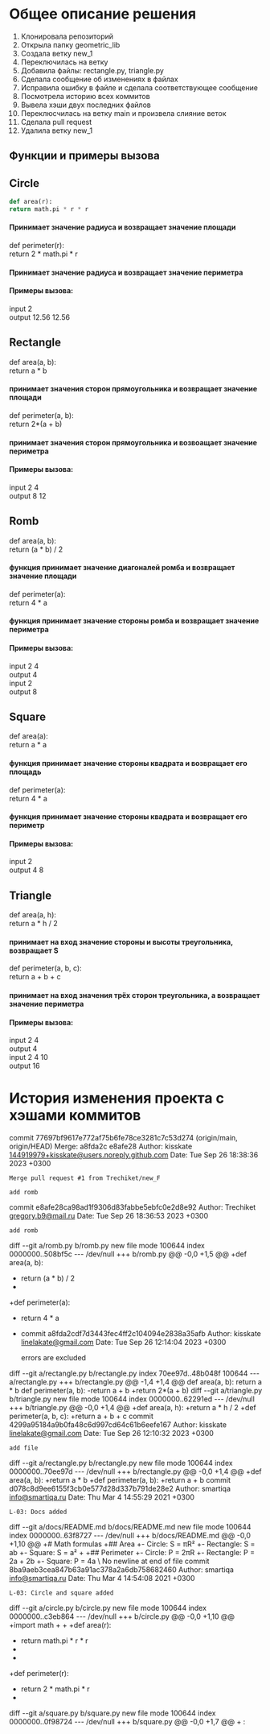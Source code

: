 # Общее описание решения
1) Клонировала репозиторий
2) Открыла папку geometric_lib
3) Создала ветку new_1
4) Переключилась на ветку
5) Добавила файлы: rectangle.py, triangle.py
6) Сделала сообщение об изменениях в файлах
7) Исправила ошибку в файле и сделала соответствующее сообщение
8) Посмотрела историю всех коммитов
9) Вывела хэши двух последних файлов
10) Переклюсчилась на ветку main и произвела слияние веток
11) Сделала pull request
12) Удалила ветку new_1
## Функции и примеры вызова
## Circle
~~~python
def area(r):  
return math.pi * r * r
~~~
#### Принимает значение радиуса и возвращает значение площади

def perimeter(r):  
return 2 * math.pi * r
#### Принимает значение радиуса и возвращает значение периметра
#### Примеры вызова:  
input 2  
output 12.56 12.56  
## Rectangle
def area(a, b):  
return a * b
#### принимает значения сторон прямоугольника и возвращает значение площади
def perimeter(a, b):  
return 2*(a + b)
#### принимает значения сторон прямоугольника и возвоащает значение периметра
#### Примеры вызова:  
input 2 4  
output 8 12
## Romb
def area(a, b):  
return (a * b) / 2
#### функция принимает значение диагоналей ромба и возвращает значение площади
def perimeter(a):  
return 4 * a
#### функция принимает значение стороны ромба и возвращает значение периметра
#### Примеры вызова:  
input 2 4  
output 4  
input 2  
output 8  
## Square
def area(a):  
return a * a
#### функция принимает значение стороны квадрата и возвращает его площадь
def perimeter(a):  
return 4 * a
#### функция принимает значение стороны квадрата и возвращает его периметр
#### Примеры вызова:  
input 2  
output 4 8  
## Triangle
def area(a, h):  
return a * h / 2
#### принимает на вход значение стороны и высоты треугольника, возвращает S
def perimeter(a, b, c):  
return a + b + c
#### принимает на вход значения трёх сторон треугольника, а возвращает значение периметра
#### Примеры вызова:  
input 2 4  
output 4   
input 2 4 10  
output 16  
# История изменения проекта с хэшами коммитов
commit 77697bf9617e772af75b6fe78ce3281c7c53d274 (origin/main, origin/HEAD)
Merge: a8fda2c e8afe28
Author: kisskate <144919979+kisskate@users.noreply.github.com>
Date:   Tue Sep 26 18:38:36 2023 +0300

    Merge pull request #1 from Trechiket/new_F

    add romb
commit e8afe28ca98ad1f9306d83fabbe5ebfc0e2d8e92
Author: Trechiket <gregory.b9@mail.ru>
Date:   Tue Sep 26 18:36:53 2023 +0300

    add romb

diff --git a/romb.py b/romb.py
new file mode 100644
index 0000000..508bf5c
--- /dev/null
+++ b/romb.py
@@ -0,0 +1,5 @@
+def area(a, b):
+    return (a * b) / 2
+
+def perimeter(a):
+    return 4 * a
+ commit a8fda2cdf7d3443fec4ff2c104094e2838a35afb
  Author: kisskate <linelakate@gmail.com>
  Date:   Tue Sep 26 12:14:04 2023 +0300

  errors are excluded

diff --git a/rectangle.py b/rectangle.py
index 70ee97d..48b048f 100644
--- a/rectangle.py
+++ b/rectangle.py
@@ -1,4 +1,4 @@
def area(a, b):
return a * b
def perimeter(a, b):
-return a + b
+return 2*(a + b)
diff --git a/triangle.py b/triangle.py
new file mode 100644
index 0000000..62291ed
--- /dev/null
+++ b/triangle.py
@@ -0,0 +1,4 @@
+def area(a, h):
+return a * h / 2
+def perimeter(a, b, c):
+return a + b + c
commit 4299a95184a9b0fa48c6d997cd64c61b6eefe167
Author: kisskate <linelakate@gmail.com>
Date:   Tue Sep 26 12:10:32 2023 +0300

    add file

diff --git a/rectangle.py b/rectangle.py
new file mode 100644
index 0000000..70ee97d
--- /dev/null
+++ b/rectangle.py
@@ -0,0 +1,4 @@
+def area(a, b):
+return a * b
+def perimeter(a, b):
+return a + b
commit d078c8d9ee6155f3cb0e577d28d337b791de28e2
Author: smartiqa <info@smartiqa.ru>
Date:   Thu Mar 4 14:55:29 2021 +0300

    L-03: Docs added

diff --git a/docs/README.md b/docs/README.md
new file mode 100644
index 0000000..63f8727
--- /dev/null
+++ b/docs/README.md
@@ -0,0 +1,10 @@
+# Math formulas
+## Area
+- Circle: S = πR²
+- Rectangle: S = ab
+- Square: S = a²
+
+## Perimeter
+- Circle: P = 2πR
+- Rectangle: P = 2a + 2b
+- Square: P = 4a
\ No newline at end of file
commit 8ba9aeb3cea847b63a91ac378a2a6db758682460
Author: smartiqa <info@smartiqa.ru>
Date:   Thu Mar 4 14:54:08 2021 +0300

    L-03: Circle and square added

diff --git a/circle.py b/circle.py
new file mode 100644
index 0000000..c3eb864
--- /dev/null
+++ b/circle.py
@@ -0,0 +1,10 @@
+import math
+
+
+def area(r):
+    return math.pi * r * r
+
+
+def perimeter(r):
+    return 2 * math.pi * r
+
diff --git a/square.py b/square.py
new file mode 100644
index 0000000..0f98724
--- /dev/null
+++ b/square.py
@@ -0,0 +1,7 @@
+
:

